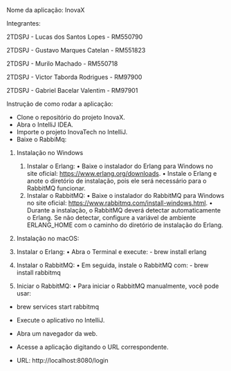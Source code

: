 Nome da aplicação: InovaX

Integrantes:

2TDSPJ - Lucas dos Santos Lopes - RM550790

2TDSPJ - Gustavo Marques Catelan - RM551823

2TDSPJ - Murilo Machado - RM550718

2TDSPJ - Victor Taborda Rodrigues - RM97900

2TDSPJ - Gabriel Bacelar Valentim - RM97901

Instrução de como rodar a aplicação:
- Clone o repositório do projeto InovaX.
- Abra o IntelliJ IDEA.
- Importe o projeto InovaTech no IntelliJ.
- Baixe o RabbiMq:
1. Instalação no Windows

	1.	Instalar o Erlang:
	•	Baixe o instalador do Erlang para Windows no site oficial: https://www.erlang.org/downloads.
	•	Instale o Erlang e anote o diretório de instalação, pois ele será necessário para o RabbitMQ funcionar.
	2.	Instalar o RabbitMQ:
	•	Baixe o instalador do RabbitMQ para Windows no site oficial: https://www.rabbitmq.com/install-windows.html.
	•	Durante a instalação, o RabbitMQ deverá detectar automaticamente o Erlang. Se não detectar, configure a variável de ambiente ERLANG_HOME com o caminho do diretório de instalação do Erlang.

2. Instalação no macOS:

  1. Instalar o Erlang:
	•	Abra o Terminal e execute:
    - brew install erlang
  2. Instalar o RabbitMQ:
	•	Em seguida, instale o RabbitMQ com:
    - brew install rabbitmq 
  3. Iniciar o RabbitMQ:
	•	Para iniciar o RabbitMQ manualmente, você pode usar:
   - brew services start rabbitmq
     
- Execute o aplicativo no IntelliJ.
- Abra um navegador da web.
- Acesse a aplicação digitando o URL correspondente.
- URL: http://localhost:8080/login


